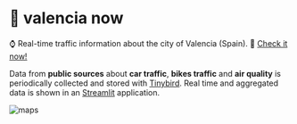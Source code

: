# 🦇 valencia now

⌚ Real-time traffic information about the city of Valencia
(Spain). 🔗 [Check it now!](https://valencianow.streamlit.app/)

Data from **public sources** about **car traffic**, **bikes traffic**
and **air quality** is periodically collected and stored with
[Tinybird](https://www.tinybird.co/). Real time and aggregated data is
shown in an [Streamlit](https://streamlit.io/) application.

![maps](https://github.com/unmonoqueteclea/valencianow/blob/main/ui/res/maps.png?raw=true)
